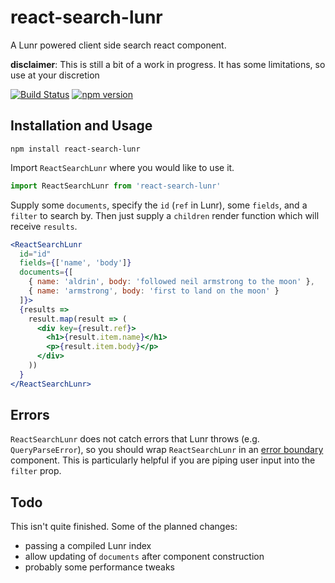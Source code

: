 # react-search-lunr

A Lunr powered client side search react component.

**disclaimer**: This is still a bit of a work in progress. It has some limitations, so use at your discretion

[![Build 
Status](https://semaphoreci.com/api/v1/twostoryrobot/react-search-lunr/branches/master/shields_badge.svg)](https://semaphoreci.com/twostoryrobot/react-search-lunr) [![npm version](https://img.shields.io/npm/v/react-search-lunr.svg)](https://www.npmjs.com/package/react-search-lunr)

## Installation and Usage

    npm install react-search-lunr

Import `ReactSearchLunr` where you would like to use it.

```js
import ReactSearchLunr from 'react-search-lunr'
```

Supply some `documents`, specify the `id` (`ref` in Lunr), some `fields`, and a
`filter` to search by. Then just supply a `children` render function which will
receive `results`.

```jsx
<ReactSearchLunr
  id="id"
  fields={['name', 'body']}
  documents={[
    { name: 'aldrin', body: 'followed neil armstrong to the moon' },
    { name: 'armstrong', body: 'first to land on the moon' }
  ]}>
  {results =>
    result.map(result => (
      <div key={result.ref}>
        <h1>{result.item.name}</h1>
        <p>{result.item.body}</p>
      </div>
    ))
  }
</ReactSearchLunr>
```

## Errors

`ReactSearchLunr` does not catch errors that Lunr throws (e.g. `QueryParseError`), so
you should wrap `ReactSearchLunr` in an [error
boundary](https://reactjs.org/docs/error-boundaries.html) component. This is
particularly helpful if you are piping user input into the `filter` prop.

## Todo

This isn't quite finished. Some of the planned changes:

- passing a compiled Lunr index
- allow updating of `documents` after component construction
- probably some performance tweaks
